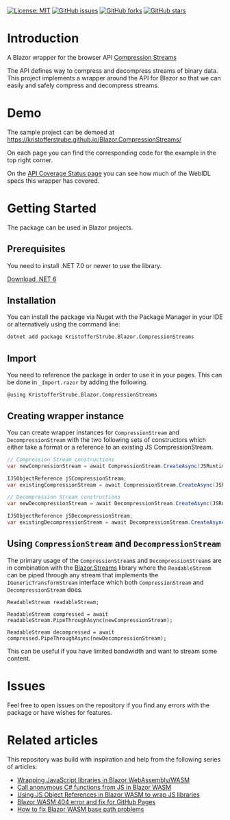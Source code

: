 [![License: MIT](https://img.shields.io/badge/License-MIT-yellow.svg)](/LICENSE.md)
[![GitHub issues](https://img.shields.io/github/issues/KristofferStrube/Blazor.CompressionStreams)](https://github.com/KristofferStrube/Blazor.CompressionStreams/issues)
[![GitHub forks](https://img.shields.io/github/forks/KristofferStrube/Blazor.CompressionStreams)](https://github.com/KristofferStrube/Blazor.CompressionStreams/network/members)
[![GitHub stars](https://img.shields.io/github/stars/KristofferStrube/Blazor.CompressionStreams)](https://github.com/KristofferStrube/Blazor.CompressionStreams/stargazers)

<!--[![NuGet Downloads (official NuGet)](https://img.shields.io/nuget/dt/KristofferStrube.Blazor.CompressionStreams?label=NuGet%20Downloads)](https://www.nuget.org/packages/KristofferStrube.Blazor.CompressionStreams/) -->

# Introduction
A Blazor wrapper for the browser API [Compression Streams](https://wicg.github.io/compression/)

The API defines way to compress and decompress streams of binary data. This project implements a wrapper around the API for Blazor so that we can easily and safely compress and decompress streams.

# Demo
The sample project can be demoed at https://kristofferstrube.github.io/Blazor.CompressionStreams/

On each page you can find the corresponding code for the example in the top right corner.

On the [API Coverage Status page](https://kristofferstrube.github.io/Blazor.CompressionStreams/Status) you can see how much of the WebIDL specs this wrapper has covered.

# Getting Started
The package can be used in Blazor projects.
## Prerequisites
You need to install .NET 7.0 or newer to use the library.

[Download .NET 6](https://dotnet.microsoft.com/download/dotnet/7.0)

## Installation
You can install the package via Nuget with the Package Manager in your IDE or alternatively using the command line:
```bash
dotnet add package KristofferStrube.Blazor.CompressionStreams
```

## Import
You need to reference the package in order to use it in your pages. This can be done in `_Import.razor` by adding the following.
```razor
@using KristofferStrube.Blazor.CompressionStreams
```
## Creating wrapper instance
You can create wrapper instances for `CompressionStream` and `DecompressionStream` with the two following sets of constructors which either take a format or a reference to an existing JS CompressionStream.
```csharp
// Compression Stream constructions
var newCompressionStream = await CompressionStream.CreateAsync(JSRuntime, CompressionAlgorithm.Deflate);

IJSObjectReference jSCompressionStream;
var existingCompressionStream = await CompressionStream.CreateAsync(JSRuntime, jSCompressionStream);

// Decompression Stream constructions
var newDecompressionStream = await DecompressionStream.CreateAsync(JSRuntime, CompressionAlgorithm.Deflate);

IJSObjectReference jSDecompressionStream;
var existingDecompressionStream = await DecompressionStream.CreateAsync(JSRuntime, jSDecompressionStream);
```
## Using `CompressionStream` and `DecompressionStream`
The primary usage of the `CompressionStream`s and `DecompressionStream`s are in combination with the [Blazor.Streams](https://github.com/KristofferStrube/Blazor.Streams) library where the `ReadableStream` can be piped through any stream that implements the `IGenericTransformStream` interface which both `CompressionStream` and `DecompressionStream` does.

```
ReadableStream readableStream;

ReadableStream compressed = await readableStream.PipeThroughAsync(newCompressionStream);

ReadableStream decompressed = await compressed.PipeThroughAsync(newDecompressionStream);
```

This can be useful if you have limited bandwidth and want to stream some content.

# Issues
Feel free to open issues on the repository if you find any errors with the package or have wishes for features.

# Related articles
This repository was build with inspiration and help from the following series of articles:

- [Wrapping JavaScript libraries in Blazor WebAssembly/WASM](https://blog.elmah.io/wrapping-javascript-libraries-in-blazor-webassembly-wasm/)
- [Call anonymous C# functions from JS in Blazor WASM](https://blog.elmah.io/call-anonymous-c-functions-from-js-in-blazor-wasm/)
- [Using JS Object References in Blazor WASM to wrap JS libraries](https://blog.elmah.io/using-js-object-references-in-blazor-wasm-to-wrap-js-libraries/)
- [Blazor WASM 404 error and fix for GitHub Pages](https://blog.elmah.io/blazor-wasm-404-error-and-fix-for-github-pages/)
- [How to fix Blazor WASM base path problems](https://blog.elmah.io/how-to-fix-blazor-wasm-base-path-problems/)
